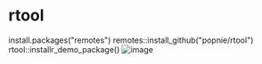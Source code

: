 # rtool
install.packages("remotes")
remotes::install_github("popnie/rtool")
rtool::installr_demo_package()
![image](https://github.com/popnie/rtool/assets/29592743/c713ffb6-7ef4-44a6-ab5b-9c7a4c3ebb6f)

